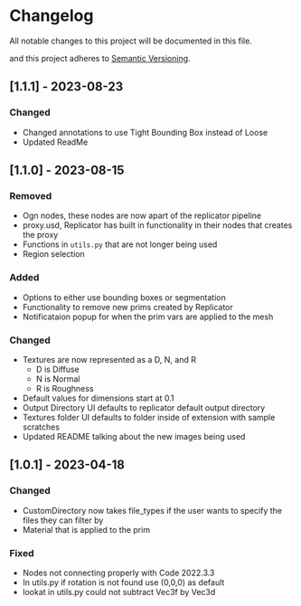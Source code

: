 # Changelog

All notable changes to this project will be documented in this file.

and this project adheres to [Semantic Versioning](https://semver.org/spec/v2.0.0.html).

## [1.1.1] - 2023-08-23

### Changed

- Changed annotations to use Tight Bounding Box instead of Loose
- Updated ReadMe

## [1.1.0] - 2023-08-15

### Removed

- Ogn nodes, these nodes are now apart of the replicator pipeline
- proxy.usd, Replicator has built in functionality in their nodes that creates the proxy
- Functions in `utils.py` that are not longer being used
- Region selection

### Added

- Options to either use bounding boxes or segmentation
- Functionality to remove new prims created by Replicator
- Notificataion popup for when the prim vars are applied to the mesh

### Changed

- Textures are now represented as a D, N, and R
    - D is Diffuse
    - N is Normal
    - R is Roughness
- Default values for dimensions start at 0.1
- Output Directory UI defaults to replicator default output directory
- Textures folder UI defaults to folder inside of extension with sample scratches
- Updated README talking about the new images being used

## [1.0.1] - 2023-04-18

### Changed

- CustomDirectory now takes file_types if the user wants to specify the files they can filter by
- Material that is applied to the prim

### Fixed

- Nodes not connecting properly with Code 2022.3.3
- In utils.py if rotation is not found use (0,0,0) as default
- lookat in utils.py could not subtract Vec3f by Vec3d